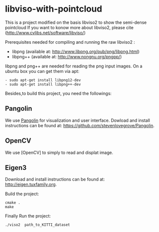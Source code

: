# libviso-with-pointcloud
This is a project modified on the basis libviso2 to show the semi-dense pointcloud
If you want to konow  more about libviso2, please cite (http://www.cvlibs.net/software/libviso/)

Prerequisites needed for compiling and running the raw libviso2 :

- libpng (available at: http://www.libpng.org/pub/png/libpng.html)
- libpng++ (available at: http://www.nongnu.org/pngpp/)

libpng and png++ are needed for reading the png input images. On a ubuntu
box you can get them via apt:
```
- sudo apt-get install libpng12-dev
- sudo apt-get install libpng++-dev
```

Besides,to build this project, you need the followings:

## Pangolin
We use [Pangolin](https://github.com/stevenlovegrove/Pangolin) for visualization and user interface. 
Dowload and install instructions can be found at: https://github.com/stevenlovegrove/Pangolin.

## OpenCV
We use [OpenCV] to simply to read and displat image.

## Eigen3
Download and install instructions can be found at: http://eigen.tuxfamily.org. 


Build the project:
```
cmake .
make 
```


Finally Run the project:

```
./viso2  path_to_KITTI_dataset
```
